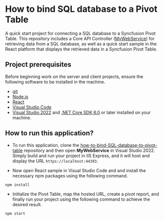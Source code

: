 # How to bind SQL database to a Pivot Table

A quick start project for connecting a SQL database to a Syncfusion Pivot Table. This repository includes a Core API Controller ([MyWebService](../MyWebService/)) for retrieving data from a SQL database, as well as a quick start sample in the React platform that displays the retrieved data in a Syncfusion Pivot Table.

## Project prerequisites

Before beginning work on the server and client projects, ensure the following software to be installed in the machine.

* [git](https://git-scm.com/downloads)
* [Node.js](https://nodejs.org/en/)
* [React](https://reactjs.org/)
* [Visual Studio Code](https://code.visualstudio.com/)
* [Visual Studio 2022](https://visualstudio.microsoft.com/downloads/ ) and [.NET Core SDK 6.0](https://dotnet.microsoft.com/en-us/download/dotnet/6.0) or later installed on your machine.

## How to run this application?

* To run this application, clone the [how-to-bind-SQL-database-to-pivot-table](https://github.com/SyncfusionExamples/how-to-bind-SQL-database-to-pivot-table) repository and then open **MyWebService** in Visual Studio 2022. Simply build and run your project in IIS Express, and it will host and display the URL `https://localhost:44393`.

*  Now open React sample in Visual Studio Code and and install the necessary npm packages using the following command.

```sh
npm install
```

* Initialize the Pivot Table, map the hosted URL, create a pivot report, and finally run your project using the following command to achieve the desired result.

```sh
npm start
```